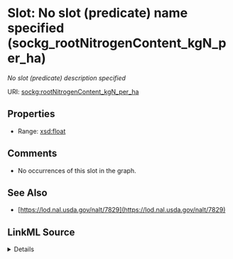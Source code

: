 

# Slot: No slot (predicate) name specified (sockg_rootNitrogenContent_kgN_per_ha)


_No slot (predicate) description specified_







URI: [sockg:rootNitrogenContent_kgN_per_ha](https://idir.uta.edu/sockg-ontology/docs/rootNitrogenContent_kgN_per_ha)



<!-- no inheritance hierarchy -->








## Properties

* Range: [xsd:float](http://www.w3.org/2001/XMLSchema#float)





## Comments

* No occurrences of this slot in the graph.

## See Also

* [https://lod.nal.usda.gov/nalt/7829](https://lod.nal.usda.gov/nalt/7829)



## LinkML Source

<details>

```yaml
name: sockg_rootNitrogenContent_kgN_per_ha
description: No slot (predicate) description specified
title: No slot (predicate) name specified
comments:
- No occurrences of this slot in the graph.
from_schema: soc-kg
see_also:
- https://lod.nal.usda.gov/nalt/7829
rank: 1000
domain: sockg_Harvest
slot_uri: sockg:rootNitrogenContent_kgN_per_ha
alias: sockg_rootNitrogenContent_kgN_per_ha
range: float

```
</details>